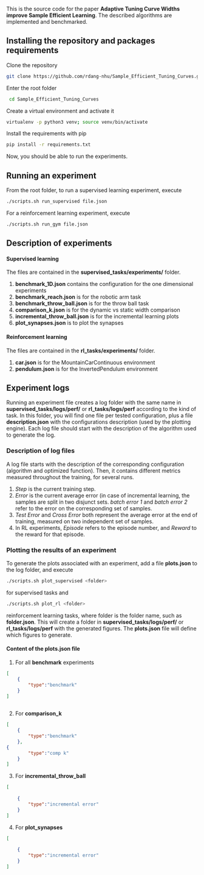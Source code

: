 This is the source code for the paper **Adaptive Tuning Curve Widths improve Sample Efficient Learning**. The described algorithms are implemented and benchmarked.

## Installing the repository and packages requirements

Clone the repository
 ````bash
 git clone https://github.com/rdang-nhu/Sample_Efficient_Tuning_Curves.git
 ````
Enter the root folder
````bash
 cd Sample_Efficient_Tuning_Curves
 ````
Create a virtual environment and activate it
````bash
virtualenv -p python3 venv; source venv/bin/activate
````
Install the requirements with pip
````bash
pip install -r requirements.txt
````
Now, you should be able to run the experiments.

## Running an experiment

From the root folder, to run a supervised learning experiment, execute
````bash
./scripts.sh run_supervised file.json
````
For a reinforcement learning experiment, execute
````bash
./scripts.sh run_gym file.json
````

## Description of experiments
#### Supervised learning
The files are contained in the **supervised_tasks/experiments/** folder.

1. **benchmark_1D.json** contains the configuration for the one dimensional experiments
2.  **benchmark_reach.json** is for the robotic arm task
3.  **benchmark_throw_ball.json** is for the throw ball task
4.  **comparison_k.json** is for the dynamic vs static width comparison
5.  **incremental_throw_ball.json** is for the incremental learning plots
6.  **plot_synapses.json** is to plot the synapses

#### Reinforcement learning
The files are contained in the **rl_tasks/experiments/** folder.

1. **car.json** is for the MountainCarContinuous environment
2.  **pendulum.json** is for the InvertedPendulum environment

## Experiment logs

Running an experiment file creates a log folder with the same name in **supervised_tasks/logs/perf/** or **rl_tasks/logs/perf** according to the kind of task. In this folder, you will find one file per tested configuration, plus a file **description.json** with the configurations description (used by the plotting engine). Each log file should start with the description of the algorithm used to generate the log.

### Description of log files

A log file starts with the description of the corresponding configuration (algorithm and optimized function). Then, it contains different metrics measured throughout the training, for several runs.

1. *Step* is the current training step.
2. *Error* is the current average error (in case of incremental learning, the samples are split in two disjunct sets. *batch error 1* and *batch error 2* refer to the error on the corresponding set of samples.
3. *Test Error* and *Cross Error* both represent the average error at the end of training, measured on two independent set of samples.
4. In RL experiments, *Episode* refers to the episode number, and *Reward* to the reward for that episode.

### Plotting the results of an experiment

To generate the plots associated with an experiment, add a file **plots.json** to the log folder, and execute
````bash
./scripts.sh plot_supervised <folder>
````
for supervised tasks and 
````bash
./scripts.sh plot_rl <folder>
````
reinforcement learning tasks, where folder is the folder name, such as **folder.json**. This will create a folder in **supervised_tasks/logs/perf/** or **rl_tasks/logs/perf** with the generated figures. The **plots.json** file will define which figures to generate.

#### Content of the plots.json file
1. For all **benchmark** experiments
````json
[
	{ 
		"type":"benchmark"
	}
]
	
````
2. For **comparison_k**
````json
[
	{ 
		"type":"benchmark"
	},
{ 
		"type":"comp k"
	}
]
````
3. For **incremental_throw_ball**
````json
[
	
	{ 
		"type":"incremental error"
	}
]
````
4. For **plot_synapses**
````json
[
	
	{ 
		"type":"incremental error"
	}
]
````
